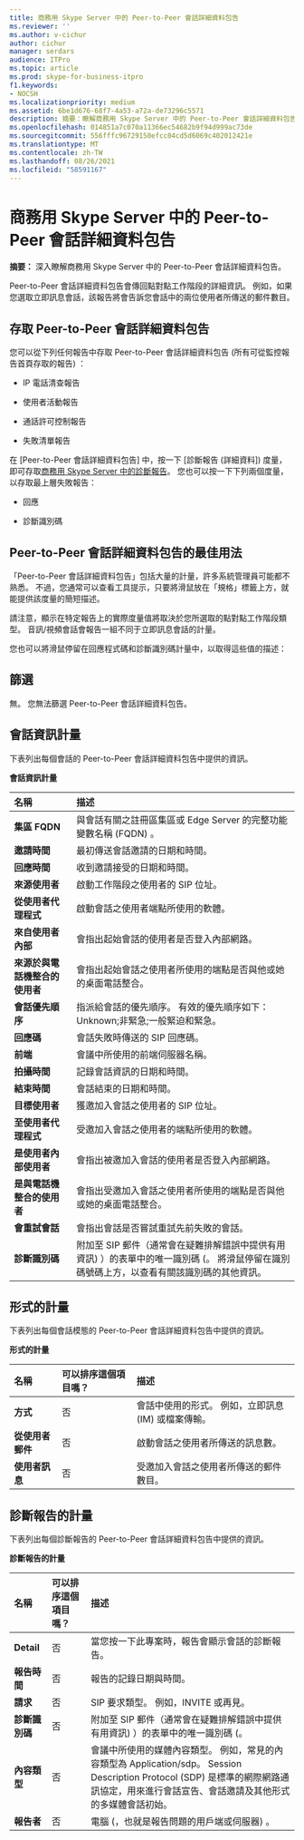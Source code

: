 ```yaml
---
title: 商務用 Skype Server 中的 Peer-to-Peer 會話詳細資料包告
ms.reviewer: ''
ms.author: v-cichur
author: cichur
manager: serdars
audience: ITPro
ms.topic: article
ms.prod: skype-for-business-itpro
f1.keywords:
- NOCSH
ms.localizationpriority: medium
ms.assetid: 6be1d676-68f7-4a53-a72a-de73296c5571
description: 摘要：瞭解商務用 Skype Server 中的 Peer-to-Peer 會話詳細資料包告。
ms.openlocfilehash: 014851a7c070a11366ec54682b9f94d999ac73de
ms.sourcegitcommit: 556fffc96729150efcc04cd5d6069c402012421e
ms.translationtype: MT
ms.contentlocale: zh-TW
ms.lasthandoff: 08/26/2021
ms.locfileid: "58591167"
---
```

# <a name="peer-to-peer-session-detail-report-in-skype-for-business-server"></a>商務用 Skype Server 中的 Peer-to-Peer 會話詳細資料包告
 
**摘要：** 深入瞭解商務用 Skype Server 中的 Peer-to-Peer 會話詳細資料包告。
  
Peer-to-Peer 會話詳細資料包告會傳回點對點工作階段的詳細資訊。 例如，如果您選取立即訊息會話，該報告將會告訴您會話中的兩位使用者所傳送的郵件數目。
  
## <a name="accessing-the-peer-to-peer-session-detail-report"></a>存取 Peer-to-Peer 會話詳細資料包告

您可以從下列任何報告中存取 Peer-to-Peer 會話詳細資料包告 (所有可從監控報告首頁存取的報告) ：
  
- IP 電話清查報告
    
- 使用者活動報告
    
- 通話許可控制報告
    
- 失敗清單報告 
    
在 [Peer-to-Peer 會話詳細資料包告] 中，按一下 [診斷報告 (詳細資料]) 度量，即可存取[商務用 Skype Server 中的診斷報告](diagnostic-report.md)。 您也可以按一下下列兩個度量，以存取最上層失敗報告：
  
- 回應
    
- 診斷識別碼
    
## <a name="making-the-best-use-of-the-peer-to-peer-session-detail-report"></a>Peer-to-Peer 會話詳細資料包告的最佳用法

「Peer-to-Peer 會話詳細資料包告」包括大量的計量，許多系統管理員可能都不熟悉。 不過，您通常可以查看工具提示，只要將滑鼠放在「規格」標籤上方，就能提供該度量的簡短描述。
  
請注意，顯示在特定報告上的實際度量值將取決於您所選取的點對點工作階段類型。 音訊/視頻會話會報告一組不同于立即訊息會話的計量。
  
您也可以將滑鼠停留在回應程式碼和診斷識別碼計量中，以取得這些值的描述：
  
## <a name="filters"></a>篩選

無。 您無法篩選 Peer-to-Peer 會話詳細資料包告。
  
## <a name="session-information-metrics"></a>會話資訊計量

下表列出每個會話的 Peer-to-Peer 會話詳細資料包告中提供的資訊。
  
**會話資訊計量**

|**名稱**|**描述**|
|:-----|:-----|
|**集區 FQDN** <br/> |與會話有關之註冊區集區或 Edge Server 的完整功能變數名稱 (FQDN) 。  <br/> |
|**邀請時間** <br/> |最初傳送會話邀請的日期和時間。  <br/> |
|**回應時間** <br/> |收到邀請接受的日期和時間。  <br/> |
|**來源使用者** <br/> |啟動工作階段之使用者的 SIP 位址。  <br/> |
|**從使用者代理程式** <br/> |啟動會話之使用者端點所使用的軟體。  <br/> |
|**來自使用者內部** <br/> |會指出起始會話的使用者是否登入內部網路。  <br/> |
|**來源於與電話機整合的使用者** <br/> |會指出起始會話之使用者所使用的端點是否與他或她的桌面電話整合。  <br/> |
|**會話優先順序** <br/> |指派給會話的優先順序。 有效的優先順序如下： Unknown;非緊急;一般緊迫和緊急。  <br/> |
|**回應碼** <br/> |會話失敗時傳送的 SIP 回應碼。  <br/> |
|**前端** <br/> |會議中所使用的前端伺服器名稱。  <br/> |
|**拍攝時間** <br/> |記錄會話資訊的日期和時間。  <br/> |
|**結束時間** <br/> |會話結束的日期和時間。  <br/> |
|**目標使用者** <br/> |獲邀加入會話之使用者的 SIP 位址。  <br/> |
|**至使用者代理程式** <br/> |受邀加入會話之使用者的端點所使用的軟體。  <br/> |
|**是使用者內部使用者** <br/> |會指出被邀加入會話的使用者是否登入內部網路。  <br/> |
|**是與電話機整合的使用者** <br/> |會指出受邀加入會話之使用者所使用的端點是否與他或她的桌面電話整合。  <br/> |
|**會重試會話** <br/> |會指出會話是否嘗試重試先前失敗的會話。  <br/> |
|**診斷識別碼** <br/> |附加至 SIP 郵件（通常會在疑難排解錯誤中提供有用資訊) ）的表單中的唯一識別碼 (。 將滑鼠停留在識別碼號碼上方，以查看有關該識別碼的其他資訊。  <br/> |
   
## <a name="metrics-for-modalities"></a>形式的計量

下表列出每個會話模態的 Peer-to-Peer 會話詳細資料包告中提供的資訊。
  
**形式的計量**

|**名稱**|**可以排序這個項目嗎？**|**描述**|
|:-----|:-----|:-----|
|**方式** <br/> |否  <br/> |會話中使用的形式。 例如，立即訊息 (IM) 或檔案傳輸。  <br/> |
|**從使用者郵件** <br/> |否  <br/> |啟動會話之使用者所傳送的訊息數。  <br/> |
|**使用者訊息** <br/> |否  <br/> |受邀加入會話之使用者所傳送的郵件數目。  <br/> |
   
## <a name="metrics-for-diagnostic-reports"></a>診斷報告的計量

下表列出每個診斷報告的 Peer-to-Peer 會話詳細資料包告中提供的資訊。
  
**診斷報告的計量**

|**名稱**|**可以排序這個項目嗎？**|**描述**|
|:-----|:-----|:-----|
|**Detail** <br/> |否  <br/> |當您按一下此專案時，報告會顯示會話的診斷報告。  <br/> |
|**報告時間** <br/> |否  <br/> |報告的記錄日期與時間。  <br/> |
|**請求** <br/> |否  <br/> |SIP 要求類型。 例如，INVITE 或再見。  <br/> |
|**診斷識別碼** <br/> |否  <br/> |附加至 SIP 郵件（通常會在疑難排解錯誤中提供有用資訊) ）的表單中的唯一識別碼 (。  <br/> |
|**內容類型** <br/> |否  <br/> |會議中所使用的媒體內容類型。 例如，常見的內容類型為 Application/sdp。 Session Description Protocol (SDP) 是標準的網際網路通訊協定，用來進行會話宣告、會話邀請及其他形式的多媒體會話初始。  <br/> |
|**報告者** <br/> |否  <br/> |電腦 (，也就是報告問題的用戶端或伺服器) 。  <br/> |
   


